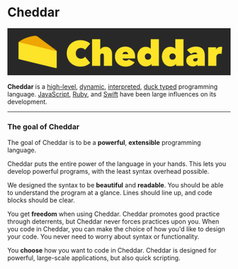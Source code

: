 # Cheddar

![Cheddar](logo_wide.png)

**Cheddar** is a [high-level](https://en.wikipedia.org/wiki/High-level_programming_language), [dynamic](https://en.wikipedia.org/wiki/Dynamic_programming_language), [interpreted](https://en.wikipedia.org/wiki/Interpreted_language), [duck typed](https://en.wikipedia.org/wiki/Duck_typing) programming language. [JavaScript](https://en.wikipedia.org/wiki/JavaScript), [Ruby][1], and [Swift](http://swift.org) have been large influences on its development.

[1]: https://en.wikipedia.org/wiki/Ruby_(programming_language)

---

### The goal of Cheddar

The goal of Cheddar is to be a **powerful**, **extensible** programming language. 

Cheddar puts the entire power of the language in your hands. This lets you develop powerful programs, with the least syntax overhead possible.

We designed the syntax to be **beautiful** and **readable**. You should be able to understand the program at a glance. Lines should line up, and code blocks should be clear.

You get **freedom** when using Cheddar. Cheddar promotes good practice through deterrents, but Cheddar never forces practices upon you. When you code in Cheddar, you can make the choice of how you'd like to design your code. You never need to worry about syntax or functionality.

You **choose** how you want to code in Cheddar. Cheddar is designed for powerful, large-scale applications, but also quick scripting.